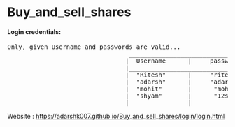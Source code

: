 # Buy_and_sell_shares

<h4>Login credentials:</h4>
<pre>
Only, given Username and passwords are valid...
                                 _____________________________________
                                |  Username      |     passwords      |
                                |_____________________________________|
                                |  "Ritesh"      |     "ritesh1234"   |
                                |  "adarsh"      |     "adarsh1234"   |
                                |  "mohit"       |      "mohit@15"    |
                                |  "shyam"       |      "12sh567"     |
                                |________________|____________________|
</pre>

Website : <a href="https://adarshk007.github.io/Buy_and_sell_shares/login/login.html">https://adarshk007.github.io/Buy_and_sell_shares/login/login.html</a>
